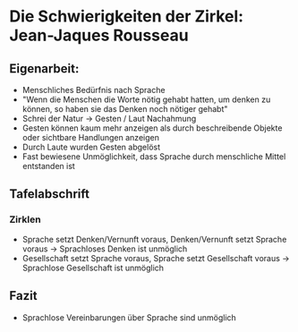 Die Schwierigkeiten der Zirkel: Jean-Jaques Rousseau
====================================================

Eigenarbeit:
------------

-   Menschliches Bedürfnis nach Sprache
-   "Wenn die Menschen die Worte nötig gehabt hatten, um denken zu
    können, so haben sie das Denken noch nötiger gehabt"
-   Schrei der Natur → Gesten / Laut Nachahmung
-   Gesten können kaum mehr anzeigen als durch beschreibende Objekte
    oder sichtbare Handlungen anzeigen
-   Durch Laute wurden Gesten abgelöst
-   Fast bewiesene Unmöglichkeit, dass Sprache durch menschliche Mittel
    entstanden ist

Tafelabschrift
--------------

### Zirklen

-   Sprache setzt Denken/Vernunft voraus, Denken/Vernunft setzt Sprache
    voraus -> Sprachloses Denken ist unmöglich
-   Gesellschaft setzt Sprache voraus, Sprache setzt Gesellschaft voraus
    -> Sprachlose Gesellschaft ist unmöglich

## Fazit
-   Sprachlose Vereinbarungen über Sprache sind unmöglich

